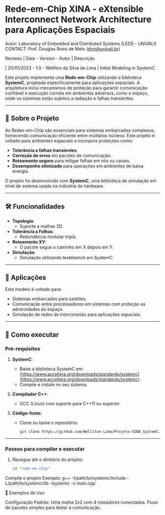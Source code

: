 # Rede-em-Chip XINA - eXtensible Interconnect Network Architecture para Aplicações Espaciais

Autor: Laboratory of Embedded and Distributed Systems (LEDS - UNIVALI) CONTACT: Prof. Douglas Rossi de Melo (drm@univali.br)

Reviews 
  | Date - Version - Autor | Descrição
  
  | 20/01/2023 - 1.0 - Welliton da Silva de Lima | Initial Modeling in SystemC

Este projeto implementa uma **Rede-em-Chip** utilizando a biblioteca **SystemC**, projetada especificamente para aplicações espaciais. A arquitetura inclui mecanismos de proteção para 
garantir comunicação confiável e execução correta em ambientes adversos, como o espaço, onde os sistemas estão sujeitos a radiação e falhas transientes.

---

## 🚀 Sobre o Projeto

As Redes-em-Chip são essenciais para sistemas embarcados complexos, fornecendo comunicação eficiente entre múltiplos núcleos. Este projeto é voltado para ambientes 
espaciais e incorpora proteções como:

- **Tolerância a falhas transientes**.
- **Correção de erros** em pacotes de comunicação.
- **Roteamento seguro** para mitigar falhas em nós ou canais.
- **Desempenho otimizado** para operações em ambientes de baixa energia.

O projeto foi desenvolvido com **SystemC**, uma biblioteca de simulação em nível de sistema usada na indústria de hardware.

---

## 🛠️ Funcionalidades

- **Topologia**:
  - Suporte a malhas 2D.
- **Tolerância a Falhas**:
  - Redundância modular tripla.
- **Roteamento XY**:
  - O pacote segue o caminho em X depois em Y.
- **Simulação**:
  - Simulação utilizando testebench em SystemC.

---

## 🌌 Aplicações

Este modelo é voltado para:

- Sistemas embarcados para satélites.
- Comunicação entre processadores em sistemas com proteção as adversidades do espaço.
- Simulação de redes de interconexão para aplicações espaciais.

---

## 🚀 Como executar

### Pré-requisitos

1. **SystemC**:
   - Baixe a biblioteca SystemC em: [https://www.accellera.org/downloads/standards/systemc](https://www.accellera.org/downloads/standards/systemc).
   - Compile e instale no seu sistema.

2. **Compilador C++**:
   - GCC (Linux) com suporte para C++11 ou superior.

3. **Código-fonte**:
   - Clone ou baixe o repositório:
     ```bash
     git clone https://github.com/Welliton-Lima/Projeto-XINA_SystemC.git
     ```

---

### Passos para compilar e executar

1. Navegue até o diretório do projeto:
   ```bash
   cd "rede-em-chip"
   
Compile o projeto
Exemplo:
  g++ -I/path/to/systemc/include -L/path/to/systemc/lib -lsystemc -o main.cpp

📜 Exemplos de Uso

  Configuração Padrão:
        Uma malha 2x2 com 4 roteadores conectados.
        Fluxo de pacotes simples para testar a comunicação.
